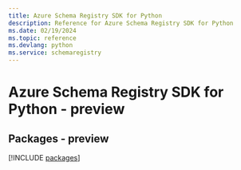 ```yaml
---
title: Azure Schema Registry SDK for Python
description: Reference for Azure Schema Registry SDK for Python
ms.date: 02/19/2024
ms.topic: reference
ms.devlang: python
ms.service: schemaregistry
---
```

# Azure Schema Registry SDK for Python - preview
## Packages - preview
[!INCLUDE [packages](schema-registry-index.md)]